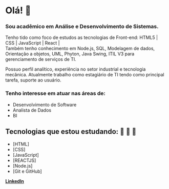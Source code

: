# Olá! 👋


### Sou acadêmico em Análise e Desenvolvimento de Sistemas.

Tenho tido como foco de estudos as tecnologias de Front-end: HTML5 | CSS | JavaScript | React |  
Também tenho conhecimento em Node.js, SQL, Modelagem de dados, Orientação a objetos, UML, Phyton,
Java Swing, ITIL V3 para gerenciamento de serviços de TI.

Possuo perfil analítico, experiência no setor industrial e tecnologia mecânica.
Atualmente trabalho como estagiário de TI tendo como principal tarefa, suporte ao usuário.


### Tenho interesse em atuar nas áreas de:

- Desenvolvimento de Software 
- Analista de Dados
- BI


## Tecnologias que estou estudando:  🚀 🚀 🚀

- [HTML]
- [CSS]
- [JavaScript]
- [REACTJS]
- [Node.js]
- [Git e GitHub]




**[LinkedIn](https://www.linkedin.com/in/fabiooluz/)**


